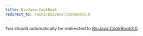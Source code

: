 ```yaml
---
title: BioJava:CookBook
redirect_to: /wiki/BioJava:CookBook3.0
---
```


You should automatically be redirected to [BioJava:CookBook3.0](/wiki/BioJava:CookBook3.0)
